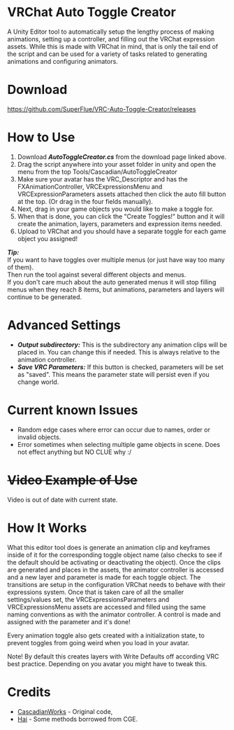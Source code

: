 # VRChat Auto Toggle Creator
A Unity Editor tool to automatically setup the lengthy process of making animations, setting up a controller, and filling out the VRChat expression assets.
While this is made with VRChat in mind, that is only the tail end of the script and can be used for a variety of tasks related to generating animations and configuring animators.
# Download

https://github.com/SuperFlue/VRC-Auto-Toggle-Creator/releases

# How to Use
1. Download ***AutoToggleCreator.cs*** from the download page linked above.
2. Drag the script anywhere into your asset folder in unity and open the menu from the top Tools/Cascadian/AutoToggleCreator
4. Make sure your avatar has the VRC_Descriptor and has the FXAnimationController, VRCExpressionsMenu and VRCExpressionParameters assets attached then click the auto fill button at the top. (Or drag in the four fields manually).
5. Next, drag in your game objects you would like to make a toggle for.
6. When that is done, you can click the "Create Toggles!" button and it will create the animation, layers, parameters and expression items needed.
7. Upload to VRChat and you should have a separate toggle for each game object you assigned!

***Tip:***  
If you want to have toggles over multiple menus (or just have way too many of them).  
Then run the tool against several different objects and menus.  
If you don't care much about the auto generated menus it will stop filling menus when they reach 8 items, but animations, parameters and layers will continue to be generated.
# Advanced Settings
- ***Output subdirectory:*** This is the subdirectory any animation clips will be placed in. You can change this if needed. This is always relative to the animation controller.
- ***Save VRC Parameters:*** If this button is checked, parameters will be set as "saved". This means the parameter state will persist even if you change world.
# Current known Issues
- Random edge cases where error can occur due to names, order or invalid objects.
- Error sometimes when selecting multiple game objects in scene. Does not effect anything but NO CLUE why :/

# ~~Video Example of Use~~
Video is out of date with current state.

# How It Works
What this editor tool does is generate an animation clip and keyframes inside of it for the corresponding toggle object name (also checks to see if the default should be activating or deactivating the object). Once the clips are generated and places in the assets, the animator controller is accessed and a new layer and parameter is made for each toggle object. The transitions are setup in the configuration VRChat needs to behave with their expressions system. Once that is taken care of all the smaller settings/values set, the VRCExpressionsParameters and VRCExpressionsMenu assets are accessed and filled using the same naming conventions as with the animator controller. A control is made and assigned with the parameter and it's done!

Every animation toggle also gets created with a initialization state, to prevent toggles from going weird when you load in your avatar.

Note! By default this creates layers with Write Defaults off according VRC best practice.
Depending on you avatar you might have to tweak this.

# Credits
- [CascadianWorks](https://github.com/CascadianWorks) - Original code,
- [Hai](https://github.com/hai-vr) - Some methods borrowed from CGE.